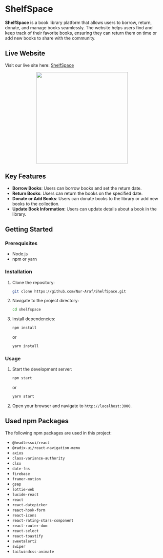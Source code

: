 # ShelfSpace

**ShelfSpace** is a book library platform that allows users to borrow, return, donate, and manage books seamlessly. The website helps users find and keep track of their favorite books, ensuring they can return them on time or add new books to share with the community.

## Live Website

Visit our live site here: [ShelfSpace](https://assingment-11-9703f.web.app/)

<div align="center">
  <img height="300" src="https://github.com/user-attachments/assets/448ddd1f-7d56-49aa-9ce2-b22b4e95784c"/>
</div>

## Key Features

- **Borrow Books**: Users can borrow books and set the return date.
- **Return Books**: Users can return the books on the specified date.
- **Donate or Add Books**: Users can donate books to the library or add new books to the collection.
- **Update Book Information**: Users can update details about a book in the library.

## Getting Started

### Prerequisites

- Node.js
- npm or yarn

### Installation

1. Clone the repository:
    ```bash
    git clone https://github.com/Nur-Araf/ShelfSpace.git
    ```
2. Navigate to the project directory:
    ```bash
    cd shelfspace
    ```
3. Install dependencies:
    ```bash
    npm install
    ```
    or
    ```bash
    yarn install
    ```

### Usage

1. Start the development server:
    ```bash
    npm start
    ```
    or
    ```bash
    yarn start
    ```
2. Open your browser and navigate to `http://localhost:3000`.


## Used npm Packages

The following npm packages are used in this project:

- `@headlessui/react`
- `@radix-ui/react-navigation-menu`
- `axios`
- `class-variance-authority`
- `clsx`
- `date-fns`
- `firebase`
- `framer-motion`
- `gsap`
- `lottie-web`
- `lucide-react`
- `react`
- `react-datepicker`
- `react-hook-form`
- `react-icons`
- `react-rating-stars-component`
- `react-router-dom`
- `react-select`
- `react-toastify`
- `sweetalert2`
- `swiper`
- `tailwindcss-animate`

